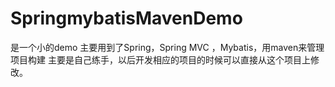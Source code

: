 # SpringmybatisMavenDemo
是一个小的demo 主要用到了Spring，Spring MVC ，Mybatis，用maven来管理项目构建
主要是自己练手，以后开发相应的项目的时候可以直接从这个项目上修改。
